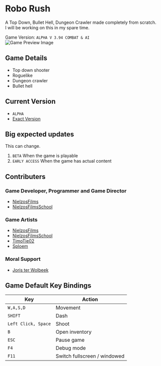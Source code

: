# Robo Rush

A Top Down, Bullet Hell, Dungeon Crawler made completely from scratch.<br>
I will be working on this in my spare time.
<br>

Game Version: `ALPHA V 3.94 COMBAT & AI`<br>
<img src="./game_preview.png" alt="Game Preview Image">

## Game Details
- Top down shooter
- Roguelike
- Dungeon crawler
- Bullet hell

## Current Version
- `ALPHA`
- [Exact Version](./src/game/system/main/Game.java#L33)

## Big expected updates
This can change.
1. `BETA` When the game is playable
2. `EARLY ACCESS` When the game has actual content

## Contributers
### Game Developer, Programmer and Game Director
- [NielzosFilms](https://github.com/NielzosFilms)
- [NielzosFilmsSchool](https://github.com/NielzosFilmsSchool)
### Game Artists
- [NielzosFilms](https://github.com/NielzosFilms)
- [NielzosFilmsSchool](https://github.com/NielzosFilmsSchool)
- [TimoTie02](https://github.com/TimoTie02)
- [Sploem](https://github.com/Sploem)
### Moral Support
- [Joris ter Wolbeek](https://github.com/JoristerWolbeek/)

## Game Default Key Bindings
| Key                 | Action                       |
|---------------------|------------------------------|
| `W,A,S,D`           | Movement                     |
| `SHIFT`             | Dash                         |
| `Left Click, Space` | Shoot                        |
| `B`                 | Open inventory               |
| `ESC`               | Pause game                   |
| `F4`                | Debug mode                   |
| `F11`               | Switch fullscreen / windowed |
